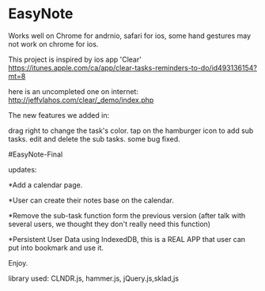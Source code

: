 # EasyNote
Works well on Chrome for andrnio,  safari for ios, some hand gestures may not work on chrome for ios.

This project is inspired by ios app 'Clear'
https://itunes.apple.com/ca/app/clear-tasks-reminders-to-do/id493136154?mt=8

here is an uncompleted one on internet:
http://jeffvlahos.com/clear/_demo/index.php


The new features we added in:

drag right to change the task's color.
tap on the hamburger icon to add sub tasks.
edit and delete the sub tasks.
some bug fixed.

#EasyNote-Final

updates:

*Add a calendar page.

*User can create their notes base on the calendar.

*Remove the sub-task function form the previous version (after talk with several users, we thought they don't really need this function)

*Persistent User Data using IndexedDB, this is a REAL APP that user can put into bookmark and use it.

Enjoy.

library used: CLNDR.js, hammer.js, jQuery.js,sklad,js
